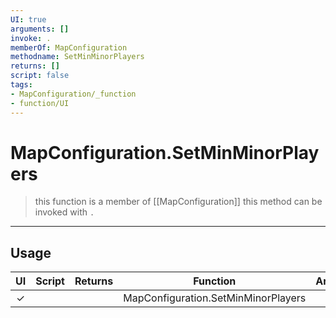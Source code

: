 ```yaml
---
UI: true
arguments: []
invoke: .
memberOf: MapConfiguration
methodname: SetMinMinorPlayers
returns: []
script: false
tags:
- MapConfiguration/_function
- function/UI
---
```

# MapConfiguration.SetMinMinorPlayers
> this function is a member of [[MapConfiguration]]
> this method can be invoked with `.`
-----
## Usage
|  UI | Script | Returns | Function | Arguments |
|:---:|:------:|-------:|:--------:|:---------|
|✓| ||MapConfiguration.SetMinMinorPlayers||
